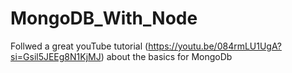 # MongoDB_With_Node
Follwed a great youTube tutorial (https://youtu.be/084rmLU1UgA?si=Gsil5JEEg8N1KjMJ) about the basics for MongoDb
